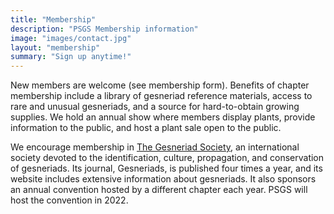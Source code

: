 ```yaml
---
title: "Membership"
description: "PSGS Membership information"
image: "images/contact.jpg"
layout: "membership"
summary: "Sign up anytime!"
---
```

New members are welcome (see membership form). Benefits of chapter membership include a library of
gesneriad reference materials, access to rare and unusual gesneriads, and a source for hard-to-obtain
growing supplies. We hold an annual show where members display plants, provide information to
the public, and host a plant sale open to the public.


We encourage membership in [The Gesneriad Society](https://www.gesneriadsociety.org/), an international 
society devoted to the identification, culture, propagation, and conservation
of gesneriads. Its journal, Gesneriads, is published four times a year, and
its website includes extensive information about gesneriads. It also sponsors an annual convention hosted by a different chapter each year.
PSGS will host the convention in 2022.